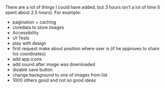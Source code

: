 There are a lot of things I could have added, but 3 hours isn’t a lot of time (I spent about 2.5 hours).
For example:
- pagination + caching
- coredata to store images
- Accessibility
- UI Tests
- play with design
- first request make about position where user is (if he approves to share his coordinates)
- add app icons
- add sound after image was downloaded
- disable save button
- change background to one of images from list
- 1000 others good and not so good ideas
